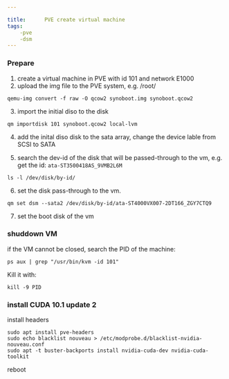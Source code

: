 ```yaml
---

title:      PVE create virtual machine
tags:
    -pve
    -dsm
---
```


### Prepare

1. create a virtual machine in PVE with id 101 and network E1000
2. upload the img file to the PVE system, e.g. /root/

```
qemu-img convert -f raw -O qcow2 synoboot.img synoboot.qcow2
```

3. import the initial diso to the disk
```
qm importdisk 101 synoboot.qcow2 local-lvm
```

4. add the inital diso disk to the sata array, change the device lable from SCSI to SATA

5. search the dev-id of the disk that will be passed-through to the vm, e.g. get the id: `ata-ST3500418AS_9VMB2L6M`

```
ls -l /dev/disk/by-id/
```

6. set the disk pass-through to the vm.
```
qm set dsm --sata2 /dev/disk/by-id/ata-ST4000VX007-2DT166_ZGY7CTQ9
```

7. set the boot disk of the vm

### shuddown VM

if the VM cannot be closed, search the PID of the machine:
```
ps aux | grep "/usr/bin/kvm -id 101"
```

Kill it with:
```
kill -9 PID
```

### install CUDA 10.1 update 2

install headers
```
sudo apt install pve-headers
sudo echo blacklist nouveau > /etc/modprobe.d/blacklist-nvidia-nouveau.conf
sudo apt -t buster-backports install nvidia-cuda-dev nvidia-cuda-toolkit
```
reboot
```
```
